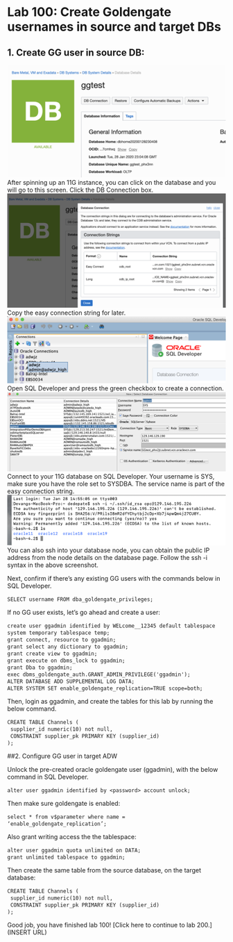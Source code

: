 # Lab 100: Create Goldengate usernames in source and target DBs
## 1. Create GG user in source DB:

![](screenshots/9.png)
After spinning up an 11G instance, you can click on the database and you will go to this screen. Click the DB Connection box. 
![](screenshots/10.png)
Copy the easy connection string for later.
![](screenshots/12.png)
Open SQL Developer and press the green checkbox to create a connection.
![](screenshots/11.png)
Connect to your 11G database on SQL Developer. Your username is SYS, make sure you have the role set to SYSDBA. The service name is part of the easy connection string. 
![](screenshots/13.png)
You can also ssh into your database node, you can obtain the public IP address from the node details on the database page. Follow the ssh -i syntax in the above screenshot.

Next, confirm if there’s any existing GG users with the commands below in SQL Developer.

```
SELECT username FROM dba_goldengate_privileges;
```

If no GG user exists, let’s go ahead and create a user:
```
create user ggadmin identified by WELcome__12345 default tablespace system temporary tablespace temp;
grant connect, resource to ggadmin;
grant select any dictionary to ggadmin;
grant create view to ggadmin;
grant execute on dbms_lock to ggadmin;
grant Dba to ggadmin;
exec dbms_goldengate_auth.GRANT_ADMIN_PRIVILEGE('ggadmin');
ALTER DATABASE ADD SUPPLEMENTAL LOG DATA;
ALTER SYSTEM SET enable_goldengate_replication=TRUE scope=both;
```
Then, login as ggadmin, and create the tables for this lab by running the below command.
```
CREATE TABLE Channels (
 supplier_id numeric(10) not null,
 CONSTRAINT supplier_pk PRIMARY KEY (supplier_id)
);
```
##2. Configure GG user in target ADW

Unlock the pre-created oracle goldengate user (ggadmin), with the below command in SQL Developer. 

```
alter user ggadmin identified by <password> account unlock;
```
Then make sure goldengate is enabled:
```
select * from v$parameter where name = ‘enable_goldengate_replication’;

```
Also grant writing access the the tablespace:
```
alter user ggadmin quota unlimited on DATA;
grant unlimited tablespace to ggadmin;
```
Then create the same table from the source database, on the target database:
```
CREATE TABLE Channels (
 supplier_id numeric(10) not null,
 CONSTRAINT supplier_pk PRIMARY KEY (supplier_id)
);
```
Good job, you have finished lab 100! [Click here to continue to lab 200.](INSERT URL)

